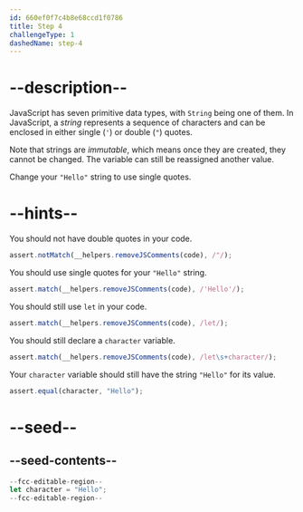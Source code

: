 ```yaml
---
id: 660ef0f7c4b8e68ccd1f0786
title: Step 4
challengeType: 1
dashedName: step-4
---
```


# --description--

JavaScript has seven primitive data types, with `String` being one of them. In JavaScript, a <dfn>string</dfn> represents a sequence of characters and can be enclosed in either single (`'`) or double (`"`) quotes.

Note that strings are <dfn>immutable</dfn>, which means once they are created, they cannot be changed. The variable can still be reassigned another value.

Change your `"Hello"` string to use single quotes.

# --hints--

You should not have double quotes in your code.

```js
assert.notMatch(__helpers.removeJSComments(code), /"/);
```

You should use single quotes for your `"Hello"` string.

```js
assert.match(__helpers.removeJSComments(code), /'Hello'/);
```

You should still use `let` in your code.

```js
assert.match(__helpers.removeJSComments(code), /let/);
```

You should still declare a `character` variable.

```js
assert.match(__helpers.removeJSComments(code), /let\s+character/);
```

Your `character` variable should still have the string `"Hello"` for its value.

```js
assert.equal(character, "Hello");
```


# --seed--

## --seed-contents--

```js
--fcc-editable-region--
let character = "Hello";
--fcc-editable-region--
```
